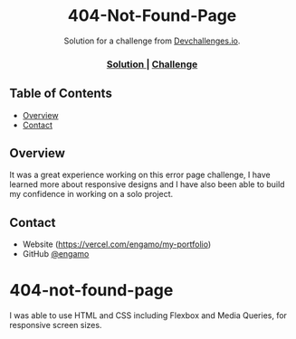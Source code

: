 <h1 align="center">404-Not-Found-Page</h1>

<div align="center">
   Solution for a challenge from  <a href="http://devchallenges.io" target="_blank">Devchallenges.io</a>.
</div>

<div align="center">
  <h3>
    <a href="https://https://404-not-found-page-eight.vercel.app/">
      Solution
    </a>
    <span> | </span>
    <a href="https://devchallenges.io/challenges/wBunSb7FPrIepJZAg0sY">
      Challenge
    </a>
  </h3>
</div>

## Table of Contents

- [Overview](#overview)
- [Contact](#contact)

<!-- OVERVIEW -->

## Overview
 It was a great experience working on this error page challenge, I have learned more about responsive designs and I have also been able to build my confidence in working on a solo project.

## Contact

- Website (https://vercel.com/engamo/my-portfolio)
- GitHub [@engamo](https://github.com/engamo)

# 404-not-found-page
I was able to use HTML and CSS including Flexbox and Media Queries, for responsive screen sizes.
